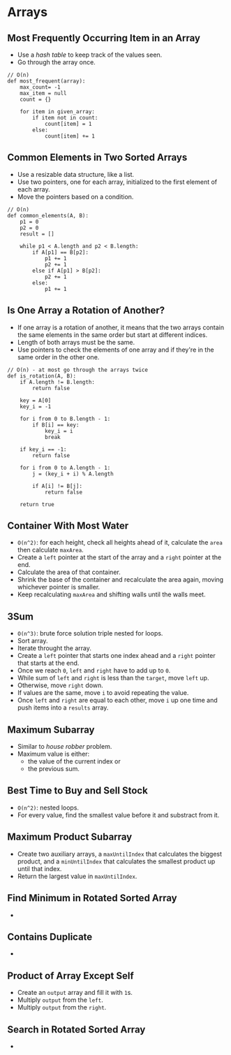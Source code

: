 # Arrays

## Most Frequently Occurring Item in an Array

* Use a *hash table* to keep track of the values seen.
* Go through the array once.

```
// O(n)
def most_frequent(array):
    max_count= -1
    max_item = null
    count = {}

    for item in given_array:
        if item not in count:
            count[item] = 1
        else:
            count[item] += 1
```

## Common Elements in Two Sorted Arrays

* Use a resizable data structure, like a list.
* Use two pointers, one for each array, initialized to the first element of each
  array.
* Move the pointers based on a condition.

```
// O(n)
def common_elements(A, B):
    p1 = 0
    p2 = 0
    result = []

    while p1 < A.length and p2 < B.length:
        if A[p1] == B[p2]:
            p1 += 1
            p2 += 1
        else if A[p1] > B[p2]:
            p2 += 1
        else:
            p1 += 1
```

## Is One Array a Rotation of Another?

* If one array is a rotation of another, it means that the two arrays contain
  the same elements in the same order but start at different indices.
* Length of both arrays must be the same.
* Use pointers to check the elements of one array and if they're in the same
  order in the other one.

```
// O(n) - at most go through the arrays twice
def is_rotation(A, B):
    if A.length != B.length:
        return false

    key = A[0]
    key_i = -1

    for i from 0 to B.length - 1:
        if B[i] == key:
            key_i = i
            break

    if key_i == -1:
        return false

    for i from 0 to A.length - 1:
        j = (key_i + i) % A.length

        if A[i] != B[j]:
            return false

    return true
```

## Container With Most Water

* `O(n^2)`: for each height, check all heights ahead of it, calculate the `area` then calculate `maxArea`.
* Create a `left` pointer at the start of the array and a `right` pointer at the end.
* Calculate the area of that container.
* Shrink the base of the container and recalculate the area again, moving whichever pointer is smaller.
* Keep recalculating `maxArea` and shifting walls until the walls meet.

## 3Sum

* `O(n^3)`: brute force solution triple nested for loops.
* Sort array.
* Iterate throught the array.
* Create a `left` pointer that starts one index ahead and a `right` pointer that starts at the end.
* Once we reach `0`, `left` and `right` have to add up to `0`.
* While sum of `left` and `right` is less than the `target`, move `left` up.
* Otherwise, move `right` down.
* If values are the same, move `i` to avoid repeating the value.
* Once `left` and `right` are equal to each other, move `i` up one time and push items into a `results` array.

## Maximum Subarray

* Similar to *house robber* problem.
* Maximum value is either:
  * the value of the current index or
  * the previous sum.

## Best Time to Buy and Sell Stock

* `O(n^2)`: nested loops.
* For every value, find the smallest value before it and substract from it.

## Maximum Product Subarray

* Create two auxiliary arrays, a `maxUntilIndex` that calculates the biggest product, and a `minUntilIndex` that calculates the smallest product up until that index.
* Return the largest value in `maxUntilIndex`.

## Find Minimum in Rotated Sorted Array

*

## Contains Duplicate

*

## Product of Array Except Self

* Create an `output` array and fill it with `1`s.
* Multiply `output` from the `left`.
* Multiply `output` from the `right`.

## Search in Rotated Sorted Array

*
